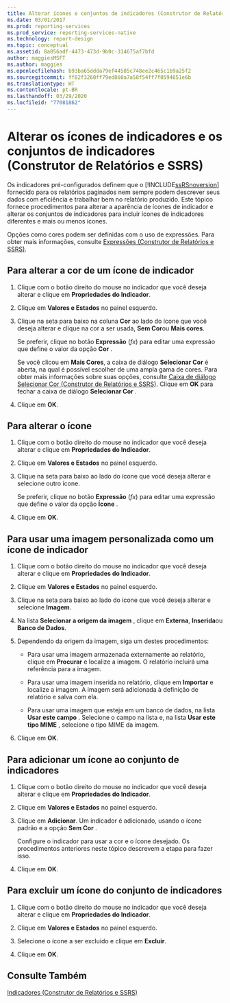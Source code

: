 ```yaml
---
title: Alterar ícones e conjuntos de indicadores (Construtor de Relatórios) | Microsoft Docs
ms.date: 03/01/2017
ms.prod: reporting-services
ms.prod_service: reporting-services-native
ms.technology: report-design
ms.topic: conceptual
ms.assetid: 8a056adf-4473-473d-9b0c-314675af7bfd
author: maggiesMSFT
ms.author: maggies
ms.openlocfilehash: b93ba65ddda79ef44585c748ee2c465c1b9a25f2
ms.sourcegitcommit: ff82f3260ff79ed860a7a58f54ff7f0594851e6b
ms.translationtype: HT
ms.contentlocale: pt-BR
ms.lasthandoff: 03/29/2020
ms.locfileid: "77081862"
---
```

# <a name="change-indicator-icons-and-indicator-sets-report-builder-and-ssrs"></a>Alterar os ícones de indicadores e os conjuntos de indicadores (Construtor de Relatórios e SSRS)
  Os indicadores pré-configurados definem que o [!INCLUDE[ssRSnoversion](../../includes/ssrsnoversion-md.md)] fornecido para os relatórios paginados nem sempre podem descrever seus dados com eficiência e trabalhar bem no relatório produzido. Este tópico fornece procedimentos para alterar a aparência de ícones de indicador e alterar os conjuntos de indicadores para incluir ícones de indicadores diferentes e mais ou menos ícones.  
  
 Opções como cores podem ser definidas com o uso de expressões. Para obter mais informações, consulte [Expressões &#40;Construtor de Relatórios e SSRS&#41;](../../reporting-services/report-design/expressions-report-builder-and-ssrs.md).  
  
## <a name="to-change-the-color-of-an-indicator-icon"></a>Para alterar a cor de um ícone de indicador  
  
1.  Clique com o botão direito do mouse no indicador que você deseja alterar e clique em **Propriedades do Indicador**.  
  
2.  Clique em **Valores e Estados** no painel esquerdo.  
  
3.  Clique na seta para baixo na coluna **Cor** ao lado do ícone que você deseja alterar e clique na cor a ser usada, **Sem Cor**ou **Mais cores**.  
  
     Se preferir, clique no botão **Expressão** (*fx*) para editar uma expressão que define o valor da opção **Cor** .  
  
     Se você clicou em **Mais Cores**, a caixa de diálogo **Selecionar Cor** é aberta, na qual é possível escolher de uma ampla gama de cores. Para obter mais informações sobre suas opções, consulte [Caixa de diálogo Selecionar Cor &#40;Construtor de Relatórios e SSRS&#41;](https://msdn.microsoft.com/library/ac7089a3-5c7b-4f53-8348-180610e86da2). Clique em **OK** para fechar a caixa de diálogo **Selecionar Cor** .  
  
4.  Clique em **OK**.  
  
## <a name="to-change-the-icon"></a>Para alterar o ícone  
  
1.  Clique com o botão direito do mouse no indicador que você deseja alterar e clique em **Propriedades do Indicador**.  
  
2.  Clique em **Valores e Estados** no painel esquerdo.  
  
3.  Clique na seta para baixo ao lado do ícone que você deseja alterar e selecione outro ícone.  
  
     Se preferir, clique no botão **Expressão** (*fx*) para editar uma expressão que define o valor da opção **Ícone** .  
  
4.  Clique em **OK**.  
  
## <a name="to-use-a-custom-image-as-an-indicator-icon"></a>Para usar uma imagem personalizada como um ícone de indicador  
  
1.  Clique com o botão direito do mouse no indicador que você deseja alterar e clique em **Propriedades do Indicador**.  
  
2.  Clique em **Valores e Estados** no painel esquerdo.  
  
3.  Clique na seta para baixo ao lado do ícone que você deseja alterar e selecione **Imagem**.  
  
4.  Na lista **Selecionar a origem da imagem** , clique em **Externa**, **Inserida**ou **Banco de Dados**.  
  
5.  Dependendo da origem da imagem, siga um destes procedimentos:  
  
    -   Para usar uma imagem armazenada externamente ao relatório, clique em **Procurar** e localize a imagem. O relatório incluirá uma referência para a imagem.  
  
    -   Para usar uma imagem inserida no relatório, clique em **Importar** e localize a imagem. A imagem será adicionada à definição de relatório e salva com ela.  
  
    -   Para usar uma imagem que esteja em um banco de dados, na lista **Usar este campo** . Selecione o campo na lista e, na lista **Usar este tipo MIME** , selecione o tipo MIME da imagem.  
  
6.  Clique em **OK**.  
  
## <a name="to-add-an-icon-to-the-indicator-set"></a>Para adicionar um ícone ao conjunto de indicadores  
  
1.  Clique com o botão direito do mouse no indicador que você deseja alterar e clique em **Propriedades do Indicador**.  
  
2.  Clique em **Valores e Estados** no painel esquerdo.  
  
3.  Clique em **Adicionar**. Um indicador é adicionado, usando o ícone padrão e a opção **Sem Cor** .  
  
     Configure o indicador para usar a cor e o ícone desejado. Os procedimentos anteriores neste tópico descrevem a etapa para fazer isso.  
  
4.  Clique em **OK**.  
  
## <a name="to-delete-an-icon-to-the-indicator-set"></a>Para excluir um ícone do conjunto de indicadores  
  
1.  Clique com o botão direito do mouse no indicador que você deseja alterar e clique em **Propriedades do Indicador**.  
  
2.  Clique em **Valores e Estados** no painel esquerdo.  
  
3.  Selecione o ícone a ser excluído e clique em **Excluir**.  
  
4.  Clique em **OK**.  
  
## <a name="see-also"></a>Consulte Também  
 [Indicadores &#40;Construtor de Relatórios e SSRS&#41;](../../reporting-services/report-design/indicators-report-builder-and-ssrs.md)  
  
  
